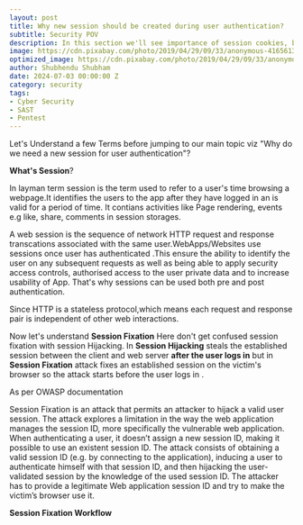 ```yaml
---
layout: post
title: Why new session should be created during user authentication? 
subtitle: Security POV
description: In this section we'll see importance of session cookies, browsers request handling and security authentication 
image: https://cdn.pixabay.com/photo/2019/04/29/09/33/anonymous-4165613_1280.jpg
optimized_image: https://cdn.pixabay.com/photo/2019/04/29/09/33/anonymous-4165613_1280.jpg
author: Shubhendu Shubham
date: 2024-07-03 00:00:00 Z
category: security
tags:
- Cyber Security
- SAST
- Pentest
---
```

Let's Understand a few Terms before jumping to our main topic viz "Why do we need a new session for user authentication"?

**What's Session**?

In layman term session is the term used to refer to a user's time browsing a webpage.It identifies the users to the app after they have logged in an is valid for a period of time. It contians activities like Page rendering, events e.g like, share, comments in session storages.

A web session is the sequence of network HTTP request and response transcations associated with the same user.WebApps/Websites use sessions once user has authenticated .This ensure the ability to identify the user on any subsequent requests as well as being able to apply security access controls, authorised access to the user private data and to increase usability of App. That's why sessions can be used both pre and post authentication.

Since HTTP is a stateless protocol,which means each request and response pair is independent of other web interactions.

Now let's understand **Session Fixation** Here don't get confused session fixation with session Hijacking. In **Session Hijacking** steals the established session between the client and web server **after the user logs in** but in **Session Fixation** attack fixes an established session on the victim's browser so the attack starts before the user logs in . 

As per OWASP documentation 


Session Fixation is an attack that permits an attacker to hijack a valid user session. The attack explores a limitation in the way the web application manages the session ID, more specifically the vulnerable web application. When authenticating a user, it doesn’t assign a new session ID, making it possible to use an existent session ID. The attack consists of obtaining a valid session ID (e.g. by connecting to the application), inducing a user to authenticate himself with that session ID, and then hijacking the user-validated session by the knowledge of the used session ID. The attacker has to provide a legitimate Web application session ID and try to make the victim’s browser use it.

**Session Fixation Workflow**
